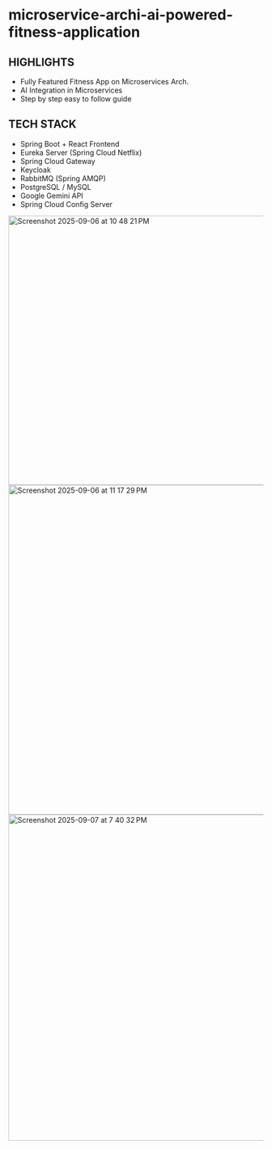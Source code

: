 # microservice-archi-ai-powered-fitness-application

## HIGHLIGHTS
- Fully Featured Fitness App on Microservices Arch.
- AI Integration in Microservices
- Step by step easy to follow guide

## TECH STACK
- Spring Boot + React Frontend
- Eureka Server (Spring Cloud Netflix)
- Spring Cloud Gateway
- Keycloak
- RabbitMQ (Spring AMQP)
- PostgreSQL / MySQL
- Google Gemini API
- Spring Cloud Config Server

<img width="1050" height="531" alt="Screenshot 2025-09-06 at 10 48 21 PM" src="https://github.com/user-attachments/assets/ed0cd9de-00b1-4b6d-845d-19da84cda52e" />
<img width="1294" height="650" alt="Screenshot 2025-09-06 at 11 17 29 PM" src="https://github.com/user-attachments/assets/0b06f0f3-77be-4a53-9720-5ea1ccacd8e5" />
<img width="1289" height="643" alt="Screenshot 2025-09-07 at 7 40 32 PM" src="https://github.com/user-attachments/assets/164b576f-70f5-4049-ba03-8d32e62812e5" />

